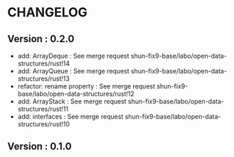 # CHANGELOG

## Version : 0.2.0

- add: ArrayDeque : See merge request shun-fix9-base/labo/open-data-structures/rust!14
- add: ArrayQueue : See merge request shun-fix9-base/labo/open-data-structures/rust!13
- refactor: rename property : See merge request shun-fix9-base/labo/open-data-structures/rust!12
- add: ArrayStack : See merge request shun-fix9-base/labo/open-data-structures/rust!11
- add: interfaces : See merge request shun-fix9-base/labo/open-data-structures/rust!10


## Version : 0.1.0


